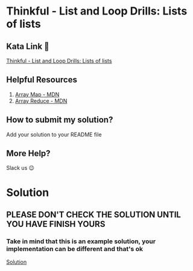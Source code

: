 # Thinkful - List and Loop Drills: Lists of lists

## Kata Link 🥋

[Thinkful - List and Loop Drills: Lists of lists](https://www.codewars.com/kata/586e1d458cb711f0a800033b)

## Helpful Resources

1. [Array Map - MDN](https://developer.mozilla.org/es/docs/Web/JavaScript/Reference/Global_Objects/Array/map)
2. [Array Reduce - MDN](https://developer.mozilla.org/es/docs/Web/JavaScript/Reference/Global_Objects/Array/Reduce)

## How to submit my solution?

Add your solution to your README file

## More Help?

Slack us 😉

# Solution

## PLEASE DON'T CHECK THE SOLUTION UNTIL YOU HAVE FINISH YOURS

### Take in mind that this is an example solution, your implementation can be different and that's ok

[Solution](../sol)
